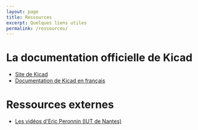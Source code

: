 ```yaml
---
layout: page
title: Ressources
excerpt: Quelques liens utiles
permalink: /ressources/
---
```


# La documentation officielle de Kicad

* [Site de Kicad](https://www.kicad-pcb.org)
* [Documentation de Kicad en français](https://docs.kicad-pcb.org/5.1.5/fr/)

# Ressources externes

* [Les vidéos d'Eric Peronnin (IUT de Nantes)](https://www.youtube.com/watch?v=C9EWrKw9Qz8&list=PLuQznwVAhY2VoayfSraJjI-Yr2OSGmFKt)

